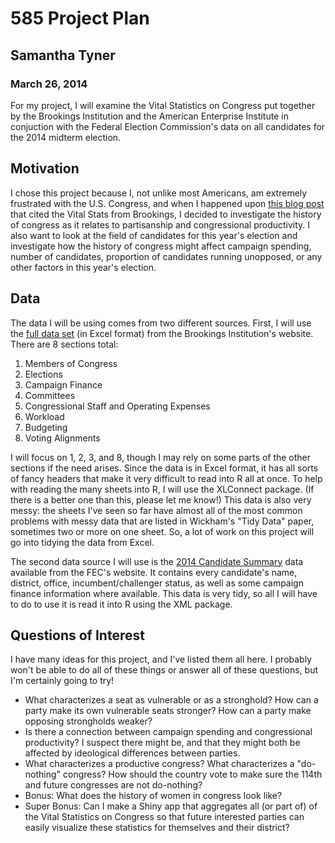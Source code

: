 585 Project Plan
========================================================
Samantha Tyner
--------------------------------------------------------
### March 26, 2014
For my project, I will examine the Vital Statistics on Congress put together by the Brookings Institution and the American Enterprise Institute in conjuction with the Federal Election Commission's data on all candidates for the 2014 midterm election.   

Motivation
--------------------------------------------------------
I chose this project because I, not unlike most Americans, am extremely frustrated with the U.S. Congress, and when I happened upon [this blog post](http://wonkviz.tumblr.com/post/74277939647/connecting-the-dots-between-partisanship-and-gridlock) that cited the Vital Stats from Brookings, I decided to investigate the history of congress as it relates to partisanship and congressional productivity. I also want to look at the field of candidates for this year's election and investigate how the history of congress might affect campaign spending, number of candidates, proportion of candidates running unopposed, or any other factors in this year's election. 

Data
--------------------------------------------------------
The data I will be using comes from two different sources. First, I will use the [full data set](http://www.brookings.edu/research/reports/2013/07/vital-statistics-congress-political-polarization-voting-alignments-mann-ornstein) (in Excel format) from the Brookings Institution's website. There are 8 sections total: 

1. Members of Congress 
2. Elections
3. Campaign Finance
4. Committees
5. Congressional Staff and Operating Expenses
6. Workload 
7. Budgeting
8. Voting Alignments 

I will focus on 1, 2, 3, and 8, though I may rely on some parts of the other sections if the need arises. Since the data is in Excel format, it has all sorts of fancy headers that make it very difficult to read into R all at once. To help with reading the many sheets into R, I will use the XLConnect package. (If there is a better one than this, please let me know!) This data is also very messy: the sheets I've seen so far have almost all of the most common problems with messy data that are listed in Wickham's "Tidy Data" paper, sometimes two or more on one sheet. So, a lot of work on this project will go into tidying the data from Excel. 

The second data source I will use is the [2014 Candidate Summary](http://www.fec.gov/data/CandidateSummary.do) data available from the FEC's website. It contains every candidate's name, district, office, incumbent/challenger status, as well as some campaign finance information where available.  This data is very tidy, so all I will have to do to use it is read it into R using the XML package.   

Questions of Interest
--------------------------------------------------------
I have many ideas for this project, and I've listed them all here. I probably won't be able to do all of these things or answer all of these questions, but I'm certainly going to try!

* What characterizes a seat as vulnerable or as a stronghold? How can a party make its own vulnerable seats stronger? How can a party make opposing strongholds weaker?
* Is there a connection between campaign spending and congressional productivity? I suspect there might be, and that they might both be affected by ideological differences between parties.
* What characterizes a productive congress? What characterizes a "do-nothing" congress? How should the country vote to make sure the 114th and future congresses are not do-nothing?
* Bonus: What does the history of women in congress look like?
* Super Bonus: Can I make a Shiny app that aggregates all (or part of) of the Vital Statistics on Congress so that future interested parties can easily visualize these statistics for themselves and their district? 
